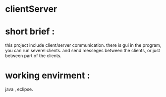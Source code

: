 # clientServer

# short brief : 

this project include client/server communication.
there is gui in the program, you can run severel clients.
and send messeges between the clients, or just between part of the clients.

# working envirment : 
java , eclipse.



